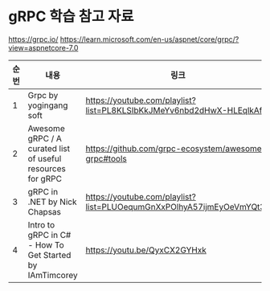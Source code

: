 # gRPC 학습 참고 자료

https://grpc.io/
https://learn.microsoft.com/en-us/aspnet/core/grpc/?view=aspnetcore-7.0

| 순번 | 내용 | 링크 | 비고 |
| ---| --- | --- | --- |
| 1 | Grpc by yogingang soft | https://youtube.com/playlist?list=PL8KLSIbKkJMeYv6nbd2dHwX-HLEqlkAfE | - |
| 2 | Awesome gRPC / A curated list of useful resources for gRPC | https://github.com/grpc-ecosystem/awesome-grpc#tools | - |
| 3 | gRPC in .NET by Nick Chapsas | https://youtube.com/playlist?list=PLUOequmGnXxPOlhyA57ijmEyOeVmYQt32 | - |
| 4 | Intro to gRPC in C# - How To Get Started by IAmTimcorey | https://youtu.be/QyxCX2GYHxk | - |
